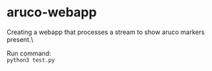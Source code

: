 # aruco-webapp
Creating a webapp that processes a stream to show aruco markers present.\

Run command:\
`python3 test.py`
